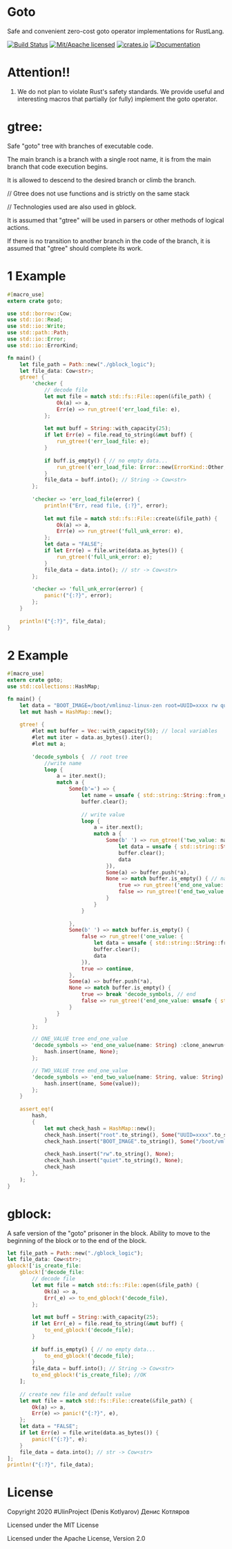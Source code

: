 #	Goto
Safe and convenient zero-cost goto operator implementations for RustLang.

[![Build Status](https://travis-ci.org/clucompany/Goto.svg?branch=master)](https://travis-ci.org/clucompany/Goto)
[![Mit/Apache licensed](https://img.shields.io/badge/license-MIT%2FApache--2.0-blue)](./LICENSE)
[![crates.io](http://meritbadge.herokuapp.com/goto)](https://crates.io/crates/goto)
[![Documentation](https://docs.rs/goto/badge.svg)](https://docs.rs/goto)

# Attention!!
1. We do not plan to violate Rust's safety standards. We provide useful and interesting macros that partially (or fully) implement the goto operator.

# gtree:
Safe "goto" tree with branches of executable code.

The main branch is a branch with a single root name, it is from the main branch that code execution begins.

It is allowed to descend to the desired branch or climb the branch.

// Gtree does not use functions and is strictly on the same stack

// Technologies used are also used in gblock.

It is assumed that "gtree" will be used in parsers or other methods of logical actions.

If there is no transition to another branch in the code of the branch, it is assumed that "gtree" should complete its work.

# 1 Example

```rust
#[macro_use]
extern crate goto;

use std::borrow::Cow;
use std::io::Read;
use std::io::Write;
use std::path::Path;
use std::io::Error;
use std::io::ErrorKind;

fn main() {
	let file_path = Path::new("./gblock_logic");
	let file_data: Cow<str>;
	gtree! {
		'checker {
			// decode file
			let mut file = match std::fs::File::open(&file_path) {
				Ok(a) => a,
				Err(e) => run_gtree!('err_load_file: e),
			};
			
			let mut buff = String::with_capacity(25);
			if let Err(e) = file.read_to_string(&mut buff) {
				run_gtree!('err_load_file: e);
			}
			
			if buff.is_empty() { // no empty data...
				run_gtree!('err_load_file: Error::new(ErrorKind::Other, "empty file!"));
			}
			file_data = buff.into(); // String -> Cow<str>
		};
		
		'checker => 'err_load_file(error) {
			println!("Err, read file, {:?}", error);
			
			let mut file = match std::fs::File::create(&file_path) {
				Ok(a) => a,
				Err(e) => run_gtree!('full_unk_error: e),
			};
			let data = "FALSE";
			if let Err(e) = file.write(data.as_bytes()) {
				run_gtree!('full_unk_error: e);
			}
			file_data = data.into(); // str -> Cow<str>
		};
		
		'checker => 'full_unk_error(error) {
			panic!("{:?}", error);
		};
	}
	
	println!("{:?}", file_data);
}
```

# 2 Example

```rust
#[macro_use]
extern crate goto;
use std::collections::HashMap;

fn main() {
	let data = "BOOT_IMAGE=/boot/vmlinuz-linux-zen root=UUID=xxxx rw quiet";
	let mut hash = HashMap::new();
	
	gtree! {
		#let mut buffer = Vec::with_capacity(50); // local variables
		#let mut iter = data.as_bytes().iter();
		#let mut a;
		
		'decode_symbols {  // root tree
			//write name
			loop {
				a = iter.next();
				match a {
					Some(b'=') => {
						let name = unsafe { std::string::String::from_utf8_unchecked(buffer.to_owned()) };
						buffer.clear();
						
						// write value
						loop {
							a = iter.next();
							match a {
								Some(b' ') => run_gtree!('two_value: name, {
									let data = unsafe { std::string::String::from_utf8_unchecked(buffer.to_owned()) };
									buffer.clear();
									data
								}),
								Some(a) => buffer.push(*a),
								None => match buffer.is_empty() { // name
									true => run_gtree!('end_one_value: unsafe { std::string::String::from_utf8_unchecked(buffer) }),
									false => run_gtree!('end_two_value: name, unsafe { std::string::String::from_utf8_unchecked(buffer) }),
								}
							}
						}
						
					},
					Some(b' ') => match buffer.is_empty() {
						false => run_gtree!('one_value: {
							let data = unsafe { std::string::String::from_utf8_unchecked(buffer.to_owned()) };
							buffer.clear();
							data
						}),
						true => continue,
					},
					Some(a) => buffer.push(*a),
					None => match buffer.is_empty() {
						true => break 'decode_symbols, // end
						false => run_gtree!('end_one_value: unsafe { std::string::String::from_utf8_unchecked(buffer) }),
					}
				}
			}
		};

		// ONE_VALUE tree end_one_value
		'decode_symbols => 'end_one_value(name: String) :clone_anewrun('one_value -> 'decode_symbols) {
			hash.insert(name, None);
		};

		// TWO_VALUE tree end_one_value
		'decode_symbols => 'end_two_value(name: String, value: String) :clone_anewrun('two_value -> 'decode_symbols) {
			hash.insert(name, Some(value));
		};
	}
	
	assert_eq!(
		hash,		
		{
			let mut check_hash = HashMap::new();
			check_hash.insert("root".to_string(), Some("UUID=xxxx".to_string()));
			check_hash.insert("BOOT_IMAGE".to_string(), Some("/boot/vmlinuz-linux-zen".to_string()));
			
			check_hash.insert("rw".to_string(), None);
			check_hash.insert("quiet".to_string(), None);
			check_hash
		},
	);
}
```

# gblock:
A safe version of the "goto" prisoner in the block. Ability to move to the beginning of the block or to the end of the block.

```rust
let file_path = Path::new("./gblock_logic");
let file_data: Cow<str>;
gblock!['is_create_file:
	gblock!['decode_file:
		// decode file
		let mut file = match std::fs::File::open(&file_path) {
			Ok(a) => a,
			Err(_e) => to_end_gblock!('decode_file),
		};
		
		let mut buff = String::with_capacity(25);
		if let Err(_e) = file.read_to_string(&mut buff) {
			to_end_gblock!('decode_file);
		}
		
		if buff.is_empty() { // no empty data...
			to_end_gblock!('decode_file);
		}
		file_data = buff.into(); // String -> Cow<str>
		to_end_gblock!('is_create_file); //OK
	];
	
	// create new file and default value
	let mut file = match std::fs::File::create(&file_path) {
		Ok(a) => a,
		Err(e) => panic!("{:?}", e),
	};
	let data = "FALSE";
	if let Err(e) = file.write(data.as_bytes()) {
		panic!("{:?}", e);
	}
	file_data = data.into(); // str -> Cow<str>
];
println!("{:?}", file_data);
```

# License

Copyright 2020 #UlinProject (Denis Kotlyarov) Денис Котляров

Licensed under the MIT License

Licensed under the Apache License, Version 2.0

